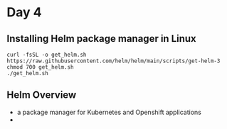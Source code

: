 # Day 4

## Installing Helm package manager in Linux
```
curl -fsSL -o get_helm.sh https://raw.githubusercontent.com/helm/helm/main/scripts/get-helm-3
chmod 700 get_helm.sh
./get_helm.sh
```

## Helm Overview
- a package manager for Kubernetes and Openshift applications
- 
